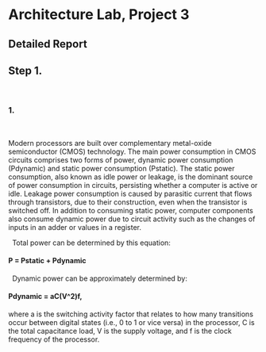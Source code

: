 # Architecture Lab, Project 3

## Detailed Report

## Step 1. 

&nbsp;

### 1.

&nbsp;

Modern processors are built over complementary metal-oxide semiconductor (CMOS) technology. The main power consumption in CMOS circuits comprises two forms of power, dynamic power consumption (Pdynamic) and static power consumption (Pstatic). The static power consumption, also known as idle power or leakage, is the dominant source of power consumption in circuits, persisting whether a computer is active or idle. Leakage power consumption is caused by parasitic current that flows through transistors, due to their construction, even when the transistor is switched off. In addition to consuming static power, computer components also consume dynamic power due to circuit activity such as the changes of inputs in an adder or values in a register. 

&nbsp;
Total power can be determined by this equation:

#### P = Pstatic + Pdynamic

&nbsp;
Dynamic power can be approximately determined by:

#### Pdynamic = aC(V^2)f,

where a is the switching activity factor that relates to how many transitions occur between digital states (i.e., 0 to 1 or vice versa) in the processor, C is the total capacitance load, V is the supply voltage, and f is the clock frequency of the processor.
